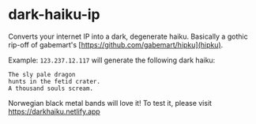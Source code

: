 # dark-haiku-ip

Converts your internet IP into a dark, degenerate haiku. Basically a gothic rip-off of gabemart's [https://github.com/gabemart/hipku](hipku).

Example: `123.237.12.117` will generate the following dark haiku:

    The sly pale dragon
    hunts in the fetid crater.
    A thousand souls scream.

Norwegian black metal bands will love it! To test it, please visit https://darkhaiku.netlify.app
